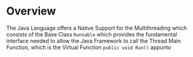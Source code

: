 
# Overview 

The Java Language offers a Native Support for the Multithreading which consists of the Base Class `Runnable` which provides the fundamental interface needed to allow the Java Framework to call the Thread Main Function, which is the Virtual Function `public void Run()` appunto 


